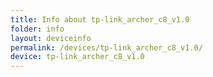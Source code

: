 ```yaml
---
title: Info about tp-link_archer_c8_v1.0
folder: info
layout: deviceinfo
permalink: /devices/tp-link_archer_c8_v1.0/
device: tp-link_archer_c8_v1.0
---
```

